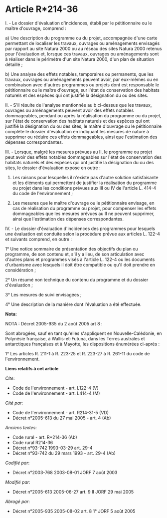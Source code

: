 # Article R*214-36

I. - Le dossier d'évaluation d'incidences, établi par le pétitionnaire ou le maître d'ouvrage, comprend :

a) Une description du programme ou du projet, accompagnée d'une carte permettant de localiser les travaux, ouvrages ou
aménagements envisagés par rapport au site Natura 2000 ou au réseau des sites Natura 2000 retenus pour l'évaluation et,
lorsque ces travaux, ouvrages ou aménagements sont à réaliser dans le périmètre d'un site Natura 2000, d'un plan de situation
détaillé ;

b) Une analyse des effets notables, temporaires ou permanents, que les travaux, ouvrages ou aménagements peuvent avoir, par
eux-mêmes ou en combinaison avec d'autres programmes ou projets dont est responsable le pétitionnaire ou le maître d'ouvrage,
sur l'état de conservation des habitats naturels et des espèces qui ont justifié la désignation du ou des sites.

II. - S'il résulte de l'analyse mentionnée au b ci-dessus que les travaux, ouvrages ou aménagements peuvent avoir des effets
notables dommageables, pendant ou après la réalisation du programme ou du projet, sur l'état de conservation des habitats
naturels et des espèces qui ont justifié la désignation du ou des sites, le maître d'ouvrage ou le pétitionnaire complète le
dossier d'évaluation en indiquant les mesures de nature à supprimer ou réduire ces effets dommageables, ainsi que
l'estimation des dépenses correspondantes.

III. - Lorsque, malgré les mesures prévues au II, le programme ou projet peut avoir des effets notables dommageables sur
l'état de conservation des habitats naturels et des espèces qui ont justifié la désignation du ou des sites, le dossier
d'évaluation expose en outre :

1. Les raisons pour lesquelles il n'existe pas d'autre solution satisfaisante et les éléments qui permettent de justifier la
réalisation du programme ou projet dans les conditions prévues aux III ou IV de l'article L. 414-4 du code de
l'environnement ;

2. Les mesures que le maître d'ouvrage ou le pétitionnaire envisage, en cas de réalisation du programme ou projet, pour
compenser les effets dommageables que les mesures prévues au II ne peuvent supprimer, ainsi que l'estimation des dépenses
correspondantes.

IV. - Le dossier d'évaluation d'incidences des programmes pour lesquels une évaluation est conduite selon la procédure prévue
aux articles L. 122-4 et suivants comprend, en outre :

1° Une notice sommaire de présentation des objectifs du plan ou programme, de son contenu et, s'il y a lieu, de son
articulation avec d'autres plans et programmes visés à l'article L. 122-4 ou les documents d'urbanisme avec lesquels il doit
être compatible ou qu'il doit prendre en considération ;

2° Un résumé non technique du contenu du programme et du dossier d'évaluation ;

3° Les mesures de suivi envisagées ;

4° Une description de la manière dont l'évaluation a été effectuée.

**Nota:**

NOTA : Décret 2005-935 du 2 août 2005 art 8 :

Sont abrogées, sauf en tant qu'elles s'appliquent en Nouvelle-Calédonie, en Polynésie française, à Wallis-et-Futuna, dans les
Terres australes et antarctiques françaises et à Mayotte, les dispositions énumérées ci-après :

1° Les articles R. 211-1 à R. 223-25 et R. 223-27 à R. 261-11 du code de l'environnement.

**Liens relatifs à cet article**

_Cite_:

  - Code de l'environnement - art. L122-4 (V)
  - Code de l'environnement - art. L414-4 (M)

_Cité par_:

  - Code de l'environnement - art. R214-31-5 (VD)
  - Décret n°2005-613 du 27 mai 2005 - art. 4 (Ab)

_Anciens textes_:

  - Code rural - art. R*214-36 (Ab)
  - Code rural R214-36
  - Décret n°93-742 1993-03-29 art. 29-4
  - Décret n°93-742 du 29 mars 1993 - art. 29-4 (Ab)

_Codifié par_:

  - Décret n°2003-768 2003-08-01 JORF 7 août 2003

_Modifié par_:

  - Décret n°2005-613 2005-06-27 art. 9 II JORF 29 mai 2005

_Abrogé par_:

  - Décret n°2005-935 2005-08-02 art. 8 1° JORF 5 août 2005
